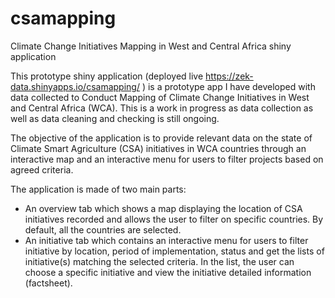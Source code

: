 # csamapping
Climate Change Initiatives Mapping in West and Central Africa shiny application

This prototype shiny application (deployed live https://zek-data.shinyapps.io/csamapping/ ) is a prototype app I have developed with data collected to Conduct Mapping of Climate Change Initiatives in West and Central Africa (WCA). This is a work in progress as data collection as well as data cleaning and checking is still ongoing.

The objective of the application is to provide relevant data on the state of Climate Smart Agriculture (CSA) initiatives in WCA countries through an interactive map and an interactive menu for users to filter projects based on agreed criteria.

The application is made of two main parts:
- An overview tab which shows a map displaying the location of CSA initiatives recorded and allows the user to filter on specific countries. By default, all the countries are selected. 
- An initiative tab which contains an interactive menu for users to filter initiative by location, period of implementation, status and get the lists of initiative(s) matching the selected criteria. In the list, the user can choose a specific initiative and view the initiative detailed information (factsheet).

